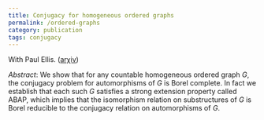 ```yaml
---
title: Conjugacy for homogeneous ordered graphs
permalink: /ordered-graphs
category: publication
tags: conjugacy
---
```


With Paul Ellis. ([ar&chi;iv](http://arxiv.org/abs/1804.04609))<!--more-->

*Abstract*: We show that for any countable homogeneous ordered graph $G$, the conjugacy problem for automorphisms of $G$ is Borel complete. In fact we establish that each such $G$ satisfies a strong extension property called ABAP, which implies that the isomorphism relation on substructures of $G$ is Borel reducible to the conjugacy relation on automorphisms of $G$.

